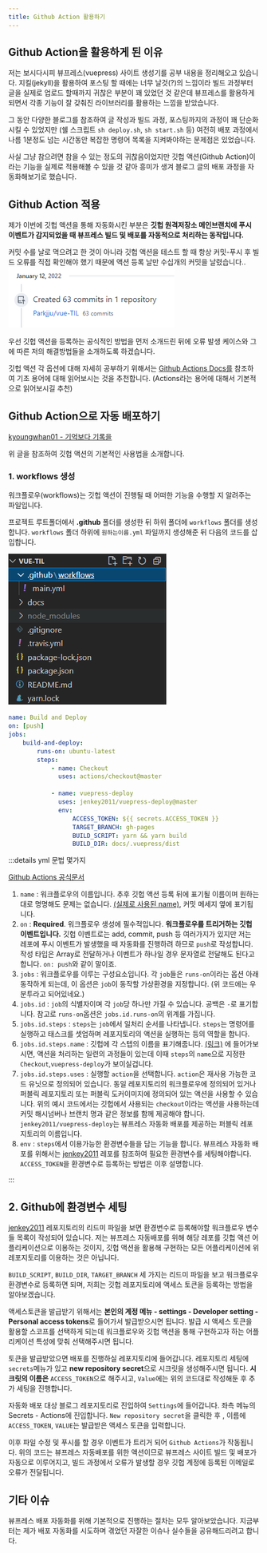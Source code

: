 ```yaml
---
title: Github Action 활용하기
---
```


## Github Action을 활용하게 된 이유

저는 보시다시피 뷰프레스(vuepress) 사이트 생성기를 공부 내용을 정리해오고 있습니다. 지킬(jekyll)을 활용하여 포스팅 할 때에는 너무 날것(?)의 느낌이라 빌드 과정부터 글을 실제로 업로드 할때까지 귀찮은 부분이 꽤 있었던 것 같은데 뷰프레스를 활용하게 되면서 각종 기능이 잘 갖춰진 라이브러리를 활용하는 느낌을 받았습니다.

그 동안 다양한 블로그를 참조하여 글 작성과 빌드 과정, 포스팅까지의 과정이 꽤 단순화 시킬 수 있었지만 (쉘 스크립트 `sh deploy.sh`, `sh start.sh` 등) 여전히 배포 과정에서 나름 1분정도 넘는 시간동안 복잡한 명령어 목록을 지켜봐야하는 문제점은 있었습니다.

사실 그냥 참으려면 참을 수 있는 정도의 귀찮음이었지만 깃헙 액션(Github Action)이라는 기능을 실제로 적용해볼 수 있을 것 같아 흥미가 생겨 블로그 글의 배포 과정을 자동화해보기로 했습니다.

## Github Action 적용

제가 이번에 깃헙 액션을 통해 자동화시킨 부분은 **깃헙 원격저장소 메인브랜치에 푸시 이벤트가 감지되었을 때 뷰프레스 빌드 및 배포를 자동적으로 처리하는 동작입니다.**

커밋 수를 날로 먹으려고 한 것이 아니라 깃헙 액션을 테스트 할 때 항상 커밋-푸시 후 빌드 오류를 직접 확인해야 했기 때문에 액션 등록 날만 수십개의 커밋을 날렸습니다..
![commits](../.vuepress/assets/git/commits.png)

우선 깃헙 액션을 등록하는 공식적인 방법을 먼저 소개드린 뒤에 오류 발생 케이스와 그에 따른 저의 해결방법들을 소개하도록 하겠습니다.

깃헙 액션 각 옵션에 대해 자세히 공부하기 위해서는 [Github Actions Docs를](https://docs.github.com/en/actions/learn-github-actions/understanding-github-actions#overview) 참조하여 기초 용어에 대해 읽어보시는 것을 추천합니다. (Actions라는 용어에 대해서 기본적으로 읽어보시길 추천)

## Github Action으로 자동 배포하기

[kyoungwhan01 - 기억보다 기록을](https://kyounghwan01.github.io/blog/Vue/vuepress/vuepress-github-actions/#workflows-%E1%84%91%E1%85%A1%E1%84%8B%E1%85%B5%E1%86%AF-%E1%84%89%E1%85%A2%E1%86%BC%E1%84%89%E1%85%A5%E1%86%BC)

위 글을 참조하여 깃헙 액션의 기본적인 사용법을 소개합니다.

### 1. workflows 생성

워크플로우(workflows)는 깃헙 액션이 진행될 때 어떠한 기능을 수행할 지 알려주는 파일입니다.

프로젝트 루트폴더에서 **.github** 폴더를 생성한 뒤 하위 폴더에 `workflows` 폴더를 생성합니다. `workflows` 폴더 하위에 `원하는이름.yml` 파일까지 생성해준 뒤 다음의 코드를 삽입합니다.

![yml](../.vuepress/assets/git/yml.png)

```yml
name: Build and Deploy
on: [push]
jobs:
    build-and-deploy:
        runs-on: ubuntu-latest
        steps:
            - name: Checkout
              uses: actions/checkout@master

            - name: vuepress-deploy
              uses: jenkey2011/vuepress-deploy@master
              env:
                  ACCESS_TOKEN: ${{ secrets.ACCESS_TOKEN }}
                  TARGET_BRANCH: gh-pages
                  BUILD_SCRIPT: yarn && yarn build
                  BUILD_DIR: docs/.vuepress/dist
```

:::details yml 문법 몇가지

[Github Actions 공식문서](https://docs.github.com/en/actions/learn-github-actions/workflow-syntax-for-github-actions)

1. `name` : 워크플로우의 이름입니다. 추후 깃헙 액션 등록 뒤에 표기될 이름이며 원하는 대로 명명해도 문제는 없습니다. [(실제로 사용된 name)](https://github.com/Parkjju/vue-TIL/actions/runs/1696565223), 커밋 메세지 옆에 표기됩니다.
2. `on` : **Required**. 워크플로우 생성에 필수적입니다. **워크플로우를 트리거하는 깃헙 이벤트입니다.** 깃헙 이벤트로는 add, commit, push 등 여러가지가 있지만 저는 레포에 푸시 이벤트가 발생했을 때 자동화를 진행하려 하므로 `push`로 작성합니다. 작성 타입은 Array로 전달하거나 이벤트가 하나일 경우 문자열로 전달해도 된다고 합니다. `on: push`와 같이 말이죠.
3. `jobs` : 워크플로우를 이루는 구성요소입니다. 각 `job`들은 `runs-on`이라는 옵션 아래 동작하게 되는데, 이 옵션은 `job`이 동작할 가상환경을 지정합니다. (위 코드에는 우분투라고 되어있네요.)
4. `jobs.id` : `job`의 식별자이며 각 `job`당 하나만 가질 수 있습니다. 공백은 `-`로 표기합니다. 참고로 `runs-on`옵션은 `jobs.id.runs-on`의 위계를 가집니다.
5. `jobs.id.steps` : `steps`는 `job`에서 일처리 순서를 나타냅니다. `steps`는 명령어를 실행하고 태스크를 셋업하며 레포지토리의 액션을 실행하는 등의 역할을 합니다.
6. `jobs.id.steps.name` : 깃헙에 각 스텝의 이름을 표기해줍니다. [(링크)](https://github.com/Parkjju/vue-TIL/runs/4813750042?check_suite_focus=true) 에 들어가보시면, 액션을 처리하는 일련의 과정들이 있는데 이때 `steps`의 `name`으로 지정한 `Checkout`,`vuepress-deploy`가 보이실겁니다.
7. `jobs.id.steps.uses` : 실행할 `action`을 선택합니다. `action`은 재사용 가능한 코드 유닛으로 정의되어 있습니다. 동일 레포지토리의 워크플로우에 정의되어 있거나 퍼블릭 레포지토리 또는 퍼블릭 도커이미지에 정의되어 있는 액션을 사용할 수 있습니다. 위의 예시 코드에서는 깃헙에서 사용되는 `checkout`이라는 액션을 사용하는데 커밋 해시넘버나 브랜치 명과 같은 정보를 함께 제공해야 합니다. `jenkey2011/vuepress-deploy`는 뷰프레스 자동화 배포를 제공하는 퍼블릭 레포지토리의 이름입니다.
8. `env` : `steps`에서 이용가능한 환경변수들을 담는 기능을 합니다. 뷰프레스 자동화 배포를 위해서는 [jenkey2011](https://github.com/jenkey2011/vuepress-deploy/) 레포를 참조하여 필요한 환경변수를 세팅해야합니다. `ACCESS_TOKEN`을 환경변수로 등록하는 방법은 이후 설명합니다.

:::

## 2. Github에 환경변수 세팅

[jenkey2011](https://github.com/jenkey2011/vuepress-deploy/) 레포지토리의 리드미 파일을 보면 환경변수로 등록해야할 워크플로우 변수들 목록이 작성되어 있습니다. 저는 뷰프레스 자동배포를 위해 해당 레포를 깃헙 액션 어플리케이션으로 이용하는 것이지, 깃헙 액션을 활용해 구현하는 모든 어플리케이션에 위 레포지토리를 이용하는 것은 아닙니다.

`BUILD_SCRIPT`, `BUILD_DIR`, `TARGET_BRANCH` 세 가지는 리드미 파일을 보고 워크플로우 환경변수로 등록하면 되며, 저희는 깃헙 레포지토리에 액세스 토큰을 등록하는 방법을 알아보겠습니다.

액세스토큰을 발급받기 위해서는 **본인의 계정 메뉴 - settings - Developer setting - Personal access tokens**로 들어가서 발급받으시면 됩니다. 발급 시 액세스 토큰을 활용할 스코프를 선택하게 되는데 워크플로우와 깃헙 액션을 통해 구현하고자 하는 어플리케이션 특성에 맞춰 선택해주시면 됩니다.

토큰을 발급받았으면 배포를 진행하실 레포지토리에 들어갑니다. 레포지토리 세팅에 `secrets`메뉴가 있고 **new repository secret**으로 시크릿을 생성해주시면 됩니다. **시크릿의 이름은** `ACCESS_TOKEN`으로 해주시고, `Value`에는 위의 코드대로 작성해둔 후 추가 세팅을 진행합니다.

자동화 배포 대상 블로그 레포지토리로 진입하여 `Settings`에 들어갑니다. 좌측 메뉴의 Secrets - Actions에 진입합니다. `New repository secret`을 클릭한 후 , 이름에 `ACCESS_TOKEN`, `VALUE`는 발급받은 액세스 토큰을 입력합니다.

이후 파일 수정 및 푸시를 할 경우 이벤트가 트리거 되어 `Github Actions`가 작동됩니다. 위의 코드는 뷰프레스 자동배포를 위한 액션이므로 뷰프레스 사이트 빌드 및 배포가 자동으로 이루어지고, 빌드 과정에서 오류가 발생할 경우 깃헙 계정에 등록된 이메일로 오류가 전달됩니다.

## 기타 이슈

뷰프레스 배포 자동화를 위해 기본적으로 진행하는 절차는 모두 알아보았습니다. 지금부터는 제가 배포 자동화를 시도하며 겪었던 자잘한 이슈나 실수들을 공유해드리려고 합니다.
